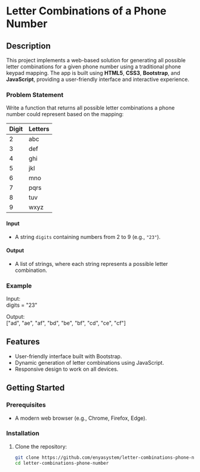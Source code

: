 # Letter Combinations of a Phone Number  

## Description  
This project implements a web-based solution for generating all possible letter combinations for a given phone number using a traditional phone keypad mapping. The app is built using **HTML5**, **CSS3**, **Bootstrap**, and **JavaScript**, providing a user-friendly interface and interactive experience.  

### Problem Statement  
Write a function that returns all possible letter combinations a phone number could represent based on the mapping:  

| Digit | Letters |
|-------|---------|
| 2     | abc     |
| 3     | def     |
| 4     | ghi     |
| 5     | jkl     |
| 6     | mno     |
| 7     | pqrs    |
| 8     | tuv     |
| 9     | wxyz    |

#### Input  
- A string `digits` containing numbers from 2 to 9 (e.g., `"23"`).  

#### Output  
- A list of strings, where each string represents a possible letter combination.  

### Example  
Input:  
digits = "23"


Output:  
["ad", "ae", "af", "bd", "be", "bf", "cd", "ce", "cf"]


## Features  
- User-friendly interface built with Bootstrap.  
- Dynamic generation of letter combinations using JavaScript.  
- Responsive design to work on all devices.  

## Getting Started  

### Prerequisites  
- A modern web browser (e.g., Chrome, Firefox, Edge).  

### Installation  
1. Clone the repository:  
   ```bash
   git clone https://github.com/enyasystem/letter-combinations-phone-number.git
   cd letter-combinations-phone-number
